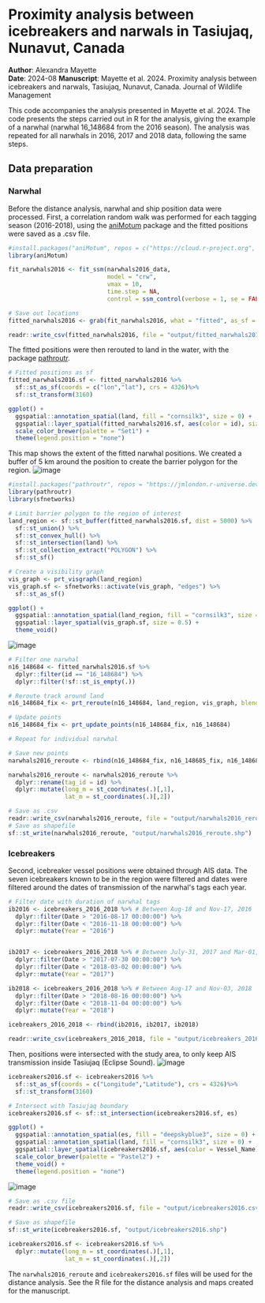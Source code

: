 # Proximity analysis between icebreakers and narwals in Tasiujaq, Nunavut, Canada
**Author**: Alexandra Mayette  
**Date**: 2024-08 
**Manuscript**: Mayette et al. 2024. Proximity analysis between icebreakers and narwals, Tasiujaq, Nunavut, Canada. Journal of Wildlife Management

This code accompanies the analysis presented in Mayette et al. 2024. The code presents the steps carried out in R for the analysis, giving the example of a narwhal (narwhal 16_148684 from the 2016 season). The analysis was repeated for all narwhals in 2016, 2017 and 2018 data, following the same steps.
## Data preparation
### Narwhal
Before the distance analysis, narwhal and ship position data were processed. First, a correlation random walk was performed for each tagging season (2016-2018), using the [aniMotum](https://github.com/ianjonsen/aniMotum) package and the fitted positions were saved as a .csv file.
```r
#install.packages("aniMotum", repos = c("https://cloud.r-project.org", "https://ianjonsen.r-universe.dev"), dependencies = TRUE)
library(aniMotum)

fit_narwhals2016 <- fit_ssm(narwhals2016_data,
                            model = "crw",
                            vmax = 10,
                            time.step = NA,
                            control = ssm_control(verbose = 1, se = FALSE))

# Save out locations
fitted_narwhals2016 <- grab(fit_narwhals2016, what = "fitted", as_sf = F)

readr::write_csv(fitted_narwhals2016, file = "output/fitted_narwhals2016.csv", col_names = TRUE)
```
The fitted positions were then rerouted to land in the water, with the package [pathroutr](https://jmlondon.github.io/pathroutr/). 
```r
# Fitted positions as sf
fitted_narwhals2016.sf <- fitted_narwhals2016 %>%
  sf::st_as_sf(coords = c("lon","lat"), crs = 4326)%>%
  sf::st_transform(3160)

ggplot() +
  ggspatial::annotation_spatial(land, fill = "cornsilk3", size = 0) +
  ggspatial::layer_spatial(fitted_narwhals2016.sf, aes(color = id), size = 0.5) +
  scale_color_brewer(palette = "Set1") +
  theme(legend.position = "none")
```
This map shows the extent of the fitted narwhal positions. We created a buffer of 5 km around the position to create the barrier polygon for the region.
![image](https://github.com/alexee-mayette/icebreakers-proximity-to-narwhal/assets/112501043/310843a9-8665-4435-8781-bf7a3907c5ec)
```r
#install.packages("pathroutr", repos = "https://jmlondon.r-universe.dev")
library(pathroutr)
library(sfnetworks)

# Limit barrier polygon to the region of interest
land_region <- sf::st_buffer(fitted_narwhals2016.sf, dist = 5000) %>% 
  sf::st_union() %>% 
  sf::st_convex_hull() %>% 
  sf::st_intersection(land) %>% 
  sf::st_collection_extract("POLYGON") %>% 
  sf::st_sf()

# Create a visibility graph
vis_graph <- prt_visgraph(land_region)
vis_graph.sf <- sfnetworks::activate(vis_graph, "edges") %>% 
  sf::st_as_sf()

ggplot() +
  ggspatial::annotation_spatial(land_region, fill = "cornsilk3", size = 0) +
  ggspatial::layer_spatial(vis_graph.sf, size = 0.5) +
  theme_void()
```
![image](https://github.com/alexee-mayette/icebreakers-proximity-to-narwhal/assets/112501043/e97df861-0e60-4dd8-9284-5cd9aa1fc650)
```r
# Filter one narwhal
n16_148684 <- fitted_narwhals2016.sf %>%
  dplyr::filter(id == "16_148684") %>%
  dplyr::filter(!sf::st_is_empty(.))

# Reroute track around land
n16_148684_fix <- prt_reroute(n16_148684, land_region, vis_graph, blend = TRUE)

# Update points
n16_148684_fix <- prt_update_points(n16_148684_fix, n16_148684)

# Repeat for individual narwhal

# Save new points
narwhals2016_reroute <- rbind(n16_148684_fix, n16_148685_fix, n16_148686_fix, n16_148693_fix, n16_164369_fix)

narwhals2016_reroute <- narwhals2016_reroute %>%
  dplyr::rename(tag_id = id) %>%
  dplyr::mutate(long_m = st_coordinates(.)[,1],
                lat_m = st_coordinates(.)[,2])

# Save as .csv
readr::write_csv(narwhals2016_reroute, file = "output/narwhals2016_reroute.csv", col_names = TRUE)
# Save as shapefile
sf::st_write(narwhals2016_reroute, "output/narwhals2016_reroute.shp")
```
### Icebreakers
Second, icebreaker vessel positions were obtained through AIS data. The seven icebreakers known to be in the region were filtered and dates were filtered around the dates of transmission of the narwhal's tags each year.
```r
# Filter date with duration of narwhal tags
ib2016 <- icebreakers_2016_2018 %>% # Between Aug-18 and Nov-17, 2016
  dplyr::filter(Date > "2016-08-17 00:00:00") %>%
  dplyr::filter(Date < "2016-11-18 00:00:00") %>%
  dplyr::mutate(Year = "2016")


ib2017 <- icebreakers_2016_2018 %>% # Between July-31, 2017 and Mar-01, 2018
  dplyr::filter(Date > "2017-07-30 00:00:00") %>%
  dplyr::filter(Date < "2018-03-02 00:00:00") %>%
  dplyr::mutate(Year = "2017")

ib2018 <- icebreakers_2016_2018 %>% # Between Aug-17 and Nov-03, 2018
  dplyr::filter(Date > "2018-08-16 00:00:00") %>%
  dplyr::filter(Date < "2018-11-04 00:00:00") %>%
  dplyr::mutate(Year = "2018")

icebreakers_2016_2018 <- rbind(ib2016, ib2017, ib2018)

readr::write_csv(icebreakers_2016_2018, file = "output/icebreakers_2016_2018.csv", col_names = TRUE)
```
Then, positions were intersected with the study area, to only keep AIS transmission inside Tasiujaq (Eclipse Sound).
![image](https://github.com/alexee-mayette/icebreakers-proximity-to-narwhal/assets/112501043/34811660-7bac-44f9-bcc0-170346fd3629)
```r
icebreakers2016.sf <- icebreakers2016 %>%
  sf::st_as_sf(coords = c("Longitude","Latitude"), crs = 4326)%>%
  sf::st_transform(3160)

# Intersect with Tasiujaq boundary
icebreakers2016.sf <- sf::st_intersection(icebreakers2016.sf, es)

ggplot() +
  ggspatial::annotation_spatial(es, fill = "deepskyblue3", size = 0) +
  ggspatial::annotation_spatial(land, fill = "cornsilk3", size = 0) +
  ggspatial::layer_spatial(icebreakers2016.sf, aes(color = Vessel_Name), size = 0.5)+
  scale_color_brewer(palette = "Pastel2") +
  theme_void() +
  theme(legend.position = "none")
```
![image](https://github.com/alexee-mayette/icebreakers-proximity-to-narwhal/assets/112501043/1d97e147-c176-41a2-b244-3e3c2be8c703)
```r
# Save as .csv file
readr::write_csv(icebreakers2016.sf, file = "output/icebreakers2016.csv", col_names = TRUE)

# Save as shapefile
sf::st_write(icebreakers2016.sf, "output/icebreakers2016.shp")

icebreakers2016.sf <- icebreakers2016.sf %>%
  dplyr::mutate(long_m = st_coordinates(.)[,1],
                lat_m = st_coordinates(.)[,2])
```
The `narwhals2016_reroute` and `icebreakers2016.sf` files will be used for the distance analysis. 
See the R file for the distance analysis and maps created for the manuscript.
